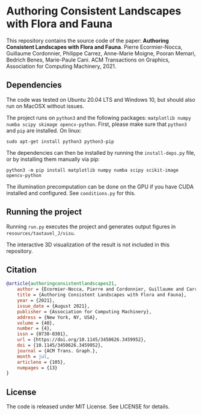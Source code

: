 # Authoring Consistent Landscapes with Flora and Fauna

This repository contains the source code of the paper: **Authoring Consistent Landscapes with Flora and Fauna**. Pierre Ecormier-Nocca, Guillaume Cordonnier, Philippe Carrez, Anne-Marie Moigne, Pooran Memari, Bedrich Benes, Marie-Paule Cani. ACM Transactions on Graphics, Association for Computing Machinery, 2021.

## Dependencies

The code was tested on Ubuntu 20.04 LTS and Windows 10, but should also run on MacOSX without issues.

The project runs on `python3` and the following packages: `matplotlib numpy numba scipy skimage opencv-python`. First, please make sure that `python3` and `pip` are installed. On linux:

```shell
sudo apt-get install python3 python3-pip
```

The dependencies can then be installed by running the `install-deps.py` file, or by installing them manually via pip:

```shell
python3 -m pip install matplotlib numpy numba scipy scikit-image opencv-python
```

The illumination precomputation can be done on the GPU if you have CUDA installed and configured. See `conditions.py` for this.

## Running the project

Running `run.py` executes the project and generates output figures in `resources/tautavel_J/visu`.

The interactive 3D visualization of the result is not included in this repository.

## Citation

```bibtex
@article{authoringconsistentlandscapes21,
    author = {Ecormier-Nocca, Pierre and Cordonnier, Guillaume and Carrez, Philippe and Moigne, Anne-Marie and Memari, Pooran and Benes, Bedrich and Cani, Marie-Paule},
    title = {Authoring Consistent Landscapes with Flora and Fauna},
    year = {2021},
    issue_date = {August 2021},
    publisher = {Association for Computing Machinery},
    address = {New York, NY, USA},
    volume = {40},
    number = {4},
    issn = {0730-0301},
    url = {https://doi.org/10.1145/3450626.3459952},
    doi = {10.1145/3450626.3459952},
    journal = {ACM Trans. Graph.},
    month = jul,
    articleno = {105},
    numpages = {13}
}
```

## License

The code is released under MIT License. See LICENSE for details.
